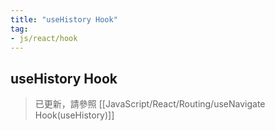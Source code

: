 ```yaml
---
title: "useHistory Hook"
tag: 
- js/react/hook
---
```

## useHistory Hook
>已更新，請參照 [[JavaScript/React/Routing/useNavigate Hook(useHistory)]]





